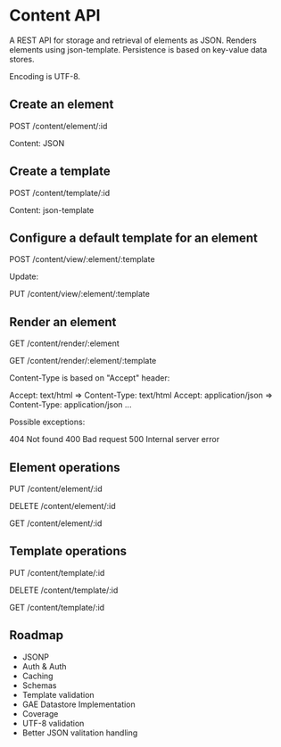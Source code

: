 
Content API
===========

A REST API for storage and retrieval of elements as JSON.
Renders elements using json-template.
Persistence is based on key-value data stores.

Encoding is UTF-8.


Create an element
-----------------

  POST /content/element/:id

  Content: JSON


Create a template
-----------------

  POST /content/template/:id

  Content: json-template


Configure a default template for an element
-------------------------------------------

  POST /content/view/:element/:template

Update:

  PUT /content/view/:element/:template


Render an element
-----------------

  GET /content/render/:element

  GET /content/render/:element/:template

Content-Type is based on "Accept" header:

  Accept: text/html => Content-Type: text/html
  Accept: application/json => Content-Type: application/json
  ...

Possible exceptions:

  404 Not found
  400 Bad request
  500 Internal server error


Element operations
------------------

  PUT    /content/element/:id

  DELETE /content/element/:id

  GET    /content/element/:id


Template operations
-------------------

  PUT    /content/template/:id

  DELETE /content/template/:id

  GET    /content/template/:id


Roadmap
-------

 * JSONP
 * Auth & Auth
 * Caching
 * Schemas
 * Template validation
 * GAE Datastore Implementation
 * Coverage
 * UTF-8 validation
 * Better JSON valitation handling

